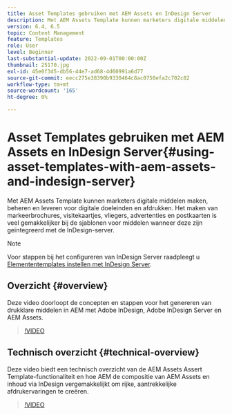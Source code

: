 ```yaml
---
title: Asset Templates gebruiken met AEM Assets en InDesign Server
description: Met AEM Assets Template kunnen marketers digitale middelen maken, beheren en leveren voor digitale doeleinden en afdrukken. Het maken van markeerbrochures, visitekaartjes, vliegers, advertenties en postkaarten is veel gemakkelijker bij de sjablonen voor middelen wanneer deze zijn geïntegreerd met de InDesign-server.
version: 6.4, 6.5
topic: Content Management
feature: Templates
role: User
level: Beginner
last-substantial-update: 2022-09-01T00:00:00Z
thumbnail: 25170.jpg
exl-id: 45e0f3d5-db56-44e7-ad68-4d60991a6d77
source-git-commit: eecc275e38390b9330464c8ac0750efa2c702c82
workflow-type: tm+mt
source-wordcount: '165'
ht-degree: 0%

---
```


# Asset Templates gebruiken met AEM Assets en InDesign Server{#using-asset-templates-with-aem-assets-and-indesign-server}

Met AEM Assets Template kunnen marketers digitale middelen maken, beheren en leveren voor digitale doeleinden en afdrukken. Het maken van markeerbrochures, visitekaartjes, vliegers, advertenties en postkaarten is veel gemakkelijker bij de sjablonen voor middelen wanneer deze zijn geïntegreerd met de InDesign-server.

>[!NOTE]
>
>Voor stappen bij het configureren van InDesign Server raadpleegt u [Elemententemplates instellen met InDesign Server](asset-templates-technical-video-setup.md).

## Overzicht {#overview}

Deze video doorloopt de concepten en stappen voor het genereren van drukklare middelen in AEM met Adobe InDesign, Adobe InDesign Server en AEM Assets.

>[!VIDEO](https://video.tv.adobe.com/v/25170?quality=12&learn=on)

## Technisch overzicht {#technical-overview}

Deze video biedt een technisch overzicht van de AEM Assets Assert Template-functionaliteit en hoe AEM de compositie van AEM Assets en inhoud via InDesign vergemakkelijkt om rijke, aantrekkelijke afdrukervaringen te creëren.

>[!VIDEO](https://video.tv.adobe.com/v/17071?quality=12&learn=on)
